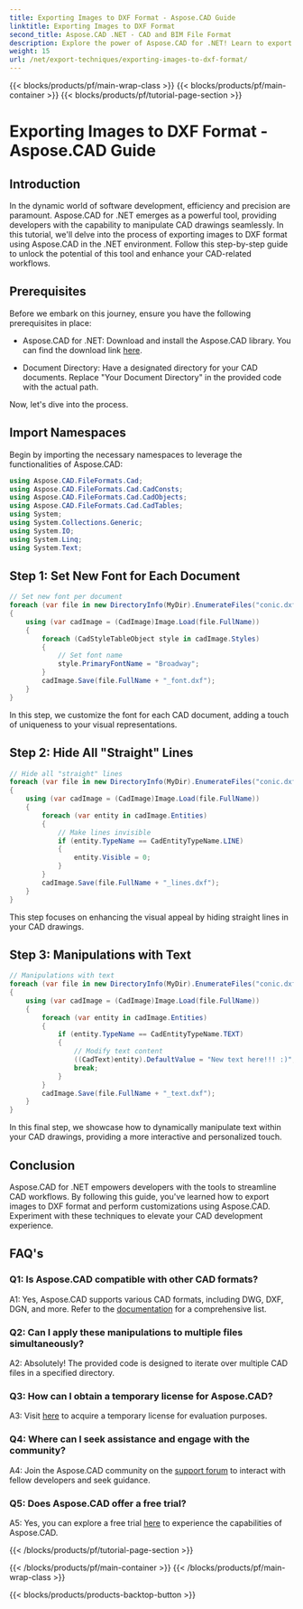 ```yaml
---
title: Exporting Images to DXF Format - Aspose.CAD Guide
linktitle: Exporting Images to DXF Format
second_title: Aspose.CAD .NET - CAD and BIM File Format
description: Explore the power of Aspose.CAD for .NET! Learn to export images to DXF format effortlessly. Enhance your CAD development with precision and efficiency.
weight: 15
url: /net/export-techniques/exporting-images-to-dxf-format/
---
```


{{< blocks/products/pf/main-wrap-class >}}
{{< blocks/products/pf/main-container >}}
{{< blocks/products/pf/tutorial-page-section >}}

# Exporting Images to DXF Format - Aspose.CAD Guide

## Introduction

In the dynamic world of software development, efficiency and precision are paramount. Aspose.CAD for .NET emerges as a powerful tool, providing developers with the capability to manipulate CAD drawings seamlessly. In this tutorial, we'll delve into the process of exporting images to DXF format using Aspose.CAD in the .NET environment. Follow this step-by-step guide to unlock the potential of this tool and enhance your CAD-related workflows.

## Prerequisites

Before we embark on this journey, ensure you have the following prerequisites in place:

- Aspose.CAD for .NET: Download and install the Aspose.CAD library. You can find the download link [here](https://releases.aspose.com/cad/net/).

- Document Directory: Have a designated directory for your CAD documents. Replace "Your Document Directory" in the provided code with the actual path.

Now, let's dive into the process.

## Import Namespaces

Begin by importing the necessary namespaces to leverage the functionalities of Aspose.CAD:

```csharp
using Aspose.CAD.FileFormats.Cad;
using Aspose.CAD.FileFormats.Cad.CadConsts;
using Aspose.CAD.FileFormats.Cad.CadObjects;
using Aspose.CAD.FileFormats.Cad.CadTables;
using System;
using System.Collections.Generic;
using System.IO;
using System.Linq;
using System.Text;
```

## Step 1: Set New Font for Each Document

```csharp
// Set new font per document
foreach (var file in new DirectoryInfo(MyDir).EnumerateFiles("conic.dxf"))
{
    using (var cadImage = (CadImage)Image.Load(file.FullName))
    {
        foreach (CadStyleTableObject style in cadImage.Styles)
        {
            // Set font name
            style.PrimaryFontName = "Broadway";
        }
        cadImage.Save(file.FullName + "_font.dxf");
    }
}
```

In this step, we customize the font for each CAD document, adding a touch of uniqueness to your visual representations.

## Step 2: Hide All "Straight" Lines

```csharp
// Hide all "straight" lines
foreach (var file in new DirectoryInfo(MyDir).EnumerateFiles("conic.dxf"))
{
    using (var cadImage = (CadImage)Image.Load(file.FullName))
    {
        foreach (var entity in cadImage.Entities)
        {
            // Make lines invisible
            if (entity.TypeName == CadEntityTypeName.LINE)
            {
                entity.Visible = 0;
            }
        }
        cadImage.Save(file.FullName + "_lines.dxf");
    }
}
```

This step focuses on enhancing the visual appeal by hiding straight lines in your CAD drawings.

## Step 3: Manipulations with Text

```csharp
// Manipulations with text
foreach (var file in new DirectoryInfo(MyDir).EnumerateFiles("conic.dxf"))
{
    using (var cadImage = (CadImage)Image.Load(file.FullName))
    {
        foreach (var entity in cadImage.Entities)
        {
            if (entity.TypeName == CadEntityTypeName.TEXT)
            {
                // Modify text content
                ((CadText)entity).DefaultValue = "New text here!!! :)";
                break;
            }
        }
        cadImage.Save(file.FullName + "_text.dxf");
    }
}
```

In this final step, we showcase how to dynamically manipulate text within your CAD drawings, providing a more interactive and personalized touch.

## Conclusion

Aspose.CAD for .NET empowers developers with the tools to streamline CAD workflows. By following this guide, you've learned how to export images to DXF format and perform customizations using Aspose.CAD. Experiment with these techniques to elevate your CAD development experience.

## FAQ's

### Q1: Is Aspose.CAD compatible with other CAD formats?

A1: Yes, Aspose.CAD supports various CAD formats, including DWG, DXF, DGN, and more. Refer to the [documentation](https://reference.aspose.com/cad/net/) for a comprehensive list.

### Q2: Can I apply these manipulations to multiple files simultaneously?

A2: Absolutely! The provided code is designed to iterate over multiple CAD files in a specified directory.

### Q3: How can I obtain a temporary license for Aspose.CAD?

A3: Visit [here](https://purchase.aspose.com/temporary-license/) to acquire a temporary license for evaluation purposes.

### Q4: Where can I seek assistance and engage with the community?

A4: Join the Aspose.CAD community on the [support forum](https://forum.aspose.com/c/cad/19) to interact with fellow developers and seek guidance.

### Q5: Does Aspose.CAD offer a free trial?

A5: Yes, you can explore a free trial [here](https://releases.aspose.com/) to experience the capabilities of Aspose.CAD.

{{< /blocks/products/pf/tutorial-page-section >}}

{{< /blocks/products/pf/main-container >}}
{{< /blocks/products/pf/main-wrap-class >}}

{{< blocks/products/products-backtop-button >}}
